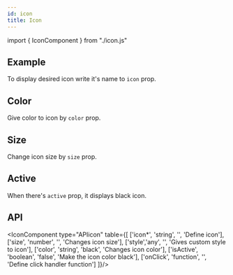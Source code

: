 ```yaml
---
id: icon
title: Icon
---
```


import { IconComponent } from "./icon.js"

## Example

<p>To display desired icon write it's name to <code>icon</code> prop.</p> 
<IconComponent type="icon" iconName="envelope-alt" />

## Color

<p>Give color to icon by <code>color</code> prop.</p>
<IconComponent type="color" iconName="envelope-alt" colors="red"/>

## Size

<p>Change icon size by <code>size</code> prop.</p>
<IconComponent type="size" iconName="envelope-alt" sizes={30}/>

## Active

<p>When there's <code>active</code> prop, it displays black icon.</p>
<IconComponent type="active" iconName="envelope-alt" colors="red" active={true}/>

## API

<IconComponent type="APIicon" table={[
  ['icon*', 'string', '', 'Define icon'],
  ['size', 'number', '', 'Changes icon size'],
  ['style','any', '', 'Gives custom style to icon'],
  ['color', 'string', 'black', 'Changes icon color'],
  ['isActive', 'boolean', 'false', 'Make the icon color black'],
  ['onClick', 'function', '', 'Define click handler function']
]}/>
